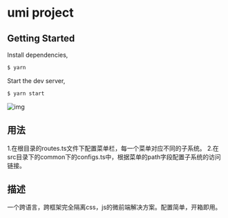 # umi project

## Getting Started

Install dependencies,

```bash
$ yarn
```

Start the dev server,

```bash
$ yarn start
```

![img](https://images.cnblogs.com/cnblogs_com/Can-daydayup/1881374/o_201113111859demo.gif)

## 用法

1.在根目录的routes.ts文件下配置菜单栏，每一个菜单对应不同的子系统。
2.在src目录下的common下的configs.ts中，根据菜单的path字段配置子系统的访问链接。

## 描述

一个跨语言，跨框架完全隔离css，js的微前端解决方案。配置简单，开箱即用。